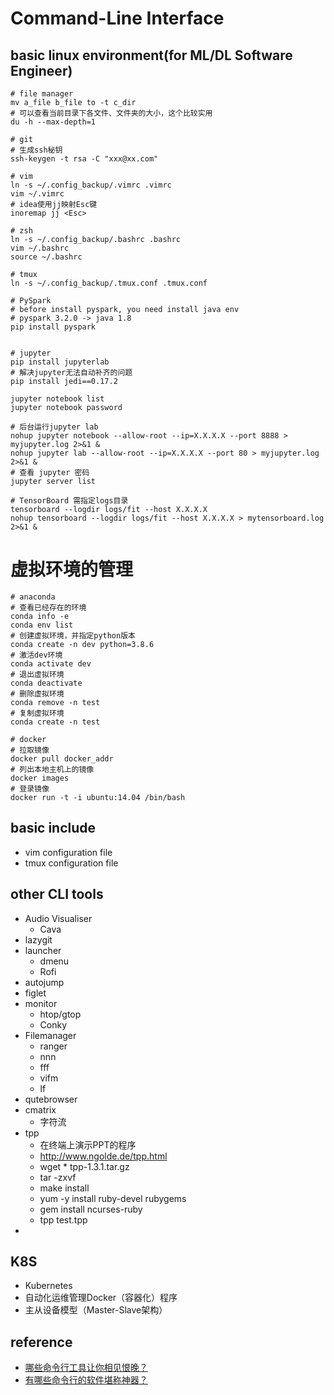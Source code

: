 # Command-Line Interface
## basic linux environment(for ML/DL Software Engineer)
```
# file manager
mv a_file b_file to -t c_dir
# 可以查看当前目录下各文件、文件夹的大小，这个比较实用
du -h --max-depth=1

# git
# 生成ssh秘钥
ssh-keygen -t rsa -C "xxx@xx.com"

# vim 
ln -s ~/.config_backup/.vimrc .vimrc
vim ~/.vimrc
# idea使用jj映射Esc键
inoremap jj <Esc>

# zsh
ln -s ~/.config_backup/.bashrc .bashrc
vim ~/.bashrc
source ~/.bashrc

# tmux
ln -s ~/.config_backup/.tmux.conf .tmux.conf

# PySpark
# before install pyspark, you need install java env
# pyspark 3.2.0 -> java 1.8
pip install pyspark


# jupyter
pip install jupyterlab
# 解决jupyter无法自动补齐的问题
pip install jedi==0.17.2

jupyter notebook list
jupyter notebook password

# 后台运行jupyter lab
nohup jupyter notebook --allow-root --ip=X.X.X.X --port 8888 > myjupyter.log 2>&1 &
nohup jupyter lab --allow-root --ip=X.X.X.X --port 80 > myjupyter.log 2>&1 &
# 查看 jupyter 密码
jupyter server list

# TensorBoard 需指定logs目录
tensorboard --logdir logs/fit --host X.X.X.X
nohup tensorboard --logdir logs/fit --host X.X.X.X > mytensorboard.log 2>&1 &

```

# 虚拟环境的管理
```
# anaconda
# 查看已经存在的环境
conda info -e
conda env list
# 创建虚拟环境，并指定python版本
conda create -n dev python=3.8.6
# 激活dev环境
conda activate dev
# 退出虚拟环境
conda deactivate
# 删除虚拟环境
conda remove -n test
# 复制虚拟环境
conda create -n test

# docker
# 拉取镜像
docker pull docker_addr
# 列出本地主机上的镜像
docker images
# 登录镜像
docker run -t -i ubuntu:14.04 /bin/bash 

```


## basic include
* vim configuration file
* tmux configuration file
## other CLI tools
* Audio Visualiser
    * Cava
* lazygit
* launcher
    * dmenu
    * Rofi
* autojump
* figlet
* monitor
    * htop/gtop
    * Conky
* Filemanager
    * ranger
    * nnn
    * fff
    * vifm 
    * lf
* qutebrowser
* cmatrix
    * 字符流
* tpp
    * 在终端上演示PPT的程序
    * http://www.ngolde.de/tpp.html
    * wget * tpp-1.3.1.tar.gz
    * tar -zxvf
    * make install
    * yum -y install ruby-devel rubygems
    * gem install  ncurses-ruby
    * tpp test.tpp
*
## K8S
* Kubernetes 
* 自动化运维管理Docker（容器化）程序
* 主从设备模型（Master-Slave架构）


## reference
* [哪些命令行工具让你相见恨晚？](https://www.zhihu.com/question/41115077)
* [有哪些命令行的软件堪称神器？](https://www.zhihu.com/question/59227720)
